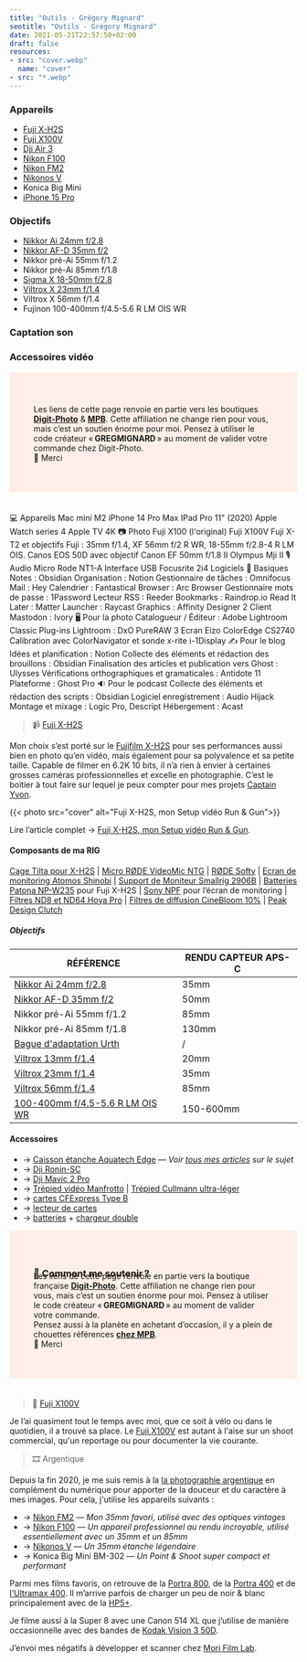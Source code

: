 ```yaml
---
title: "Outils - Grégory Mignard"
seotitle: "Outils - Grégory Mignard"
date: 2021-05-21T22:57:50+02:00
draft: false
resources:
- src: "cover.webp"
  name: "cover"
- src: "*.webp"
---
```


### Appareils

- [Fuji X-H2S](https://gregorymignard.com/setup-video-fuji-xh2s/)
- [Fuji X100V](https://gregorymignard.com/fujifilm-x100v/)
- [Dji Air 3](https://dp.gt/a/s0jvpf19d)
- [Nikon F100](https://gregorymignard.com/le-maroc-avec-un-nikon-f100/)
- [Nikon FM2](https://gregorymignard.com/nikon-fm2/)
- [Nikonos V](https://gregorymignard.com/nikonos-v/)
- Konica Big Mini
- [iPhone 15 Pro](https://gregorymignard.com/recette-photographie-iphone/)

### Objectifs

- [Nikkor Ai 24mm f/2.8](https://prf.hn/l/RlyeLMp)
- [Nikkor AF-D 35mm f/2](https://prf.hn/l/Oqn0enN)
- Nikkor pré-Ai 55mm f/1.2
- Nikkor pré-Ai 85mm f/1.8
- [Sigma X 18-50mm f/2.8](https://dp.gt/a/mmfzseo04)
- [Viltrox X 23mm f/1.4](https://dp.gt/a/0zn0zsco)
- Viltrox X 56mm f/1.4
- Fujinon 100-400mm f/4.5-5.6 R LM OIS WR

### Captation son

### Accessoires vidéo



<div style="max-width: 57rem!important;margin: auto;margin-bottom: 35px;background-color: #ffefe6;padding:42px; text-align:left;">
     <p style="margin-bottom: 10px;">
     Les liens de cette page renvoie en partie vers les boutiques <a href="https://dp.gt/a/hwciruzn7" target="_blank"><B>Digit-Photo</B></a> & <a href="https://prf.hn/l/p3qB2P5" target="_blank"><B>MPB</B></a>. Cette affiliation ne change rien pour vous, mais c’est un soutien énorme pour moi. Pensez à utiliser le code créateur « <B>GREGMIGNARD</B> » au moment de valider votre commande chez Digit-Photo.</br>
     🙏 Merci</p>
</div>


💻 Appareils
Mac mini M2
iPhone 14 Pro Max
IPad Pro 11" (2020)
Apple Watch series 4
Apple TV 4K
📷 Photo
Fuji X100 (l'original)
Fuji X100V
Fuji X-T2 et objectifs Fuji : 35mm f/1.4, XF 56mm f/2 R WR, 18-55mm f/2.8-4 R LM OIS.
Canos EOS 50D avec objectif Canon EF 50mm f/1.8 II
Olympus Mji II
🎙️ Audio
Micro Rode NT1-A
Interface USB Focusrite 2i4
Logiciels
📆 Basiques
Notes : Obsidian
Organisation : Notion
Gestionnaire de tâches : Omnifocus
Mail : Hey
Calendrier : Fantastical
Browser : Arc Browser
Gestionnaire mots de passe : 1Password
Lecteur RSS : Reeder
Bookmarks : Raindrop.io
Read It Later : Matter
Launcher : Raycast
Graphics : Affinity Designer 2
Client Mastodon : Ivory
🖥️ Pour la photo
Catalogueur / Éditeur : Adobe Lightroom Classic
Plug-ins Lightroom : DxO PureRAW 3
Ecran Eizo ColorEdge CS2740
Calibration avec ColorNavigator et sonde x-rite i-1Display
✍️ Pour le blog
Idées et planification : Notion
Collecte des éléments et rédaction des brouillons : Obsidian
Finalisation des articles et publication vers Ghost : Ulysses
Vérifications orthographiques et gramaticales : Antidote 11
Plateforme : Ghost Pro
🔉 Pour le podcast
Collecte des éléments et rédaction des scripts : Obsidian
Logiciel enregistrement : Audio Hijack
Montage et mixage : Logic Pro, Descript
Hébergement : Acast


> 📹 [Fuji X-H2S](https://dp.gt/a/uj7xo7k6e)

Mon choix s’est porté sur le [Fujifilm X-H2S](https://dp.gt/a/uj7xo7k6e) pour ses performances aussi bien en photo qu’en vidéo, mais également pour sa polyvalence et sa petite taille. Capable de filmer en 6.2K 10 bits, il n’a rien à envier à certaines grosses caméras professionnelles et excelle en photographie. C’est le boitier à tout faire sur lequel je peux compter pour mes projets [Captain Yvon](https://captainyvon.fr/).  

{{< photo src="cover" alt="Fuji X-H2S, mon Setup vidéo Run & Gun">}}

Lire l’article complet → [Fuji X-H2S, mon Setup vidéo Run & Gun](https://gregorymignard.com/setup-video-fuji-xh2s/).

#### Composants de ma RIG

[Cage Tilta pour X-H2S](https://dp.gt/a/phnyrcpqq) | [Micro RØDE VideoMic NTG](https://www.digit-photo.com/RODE-Microphone-VideoMic-NTG-Noir-rRODER100315.html?dpa_id=23) | [RØDE Softy](https://www.digit-photo.com/RODE-Protection-Micro-Anti-Vent-rRODER100317.html?dpa_id=23) | [Ecran de monitoring Atomos Shinobi](https://dp.gt/a/7n0j568xm) | [Support de Moniteur Smallrig 2906B](https://amzn.to/3SogqU9) | [Batteries Patona NP-W235](https://dp.gt/a/hmnzg0v8s) pour Fuji X-H2S | [Sony NPF](https://www.digit-photo.com/PATONA-Batterie-Sony-NP-F970-rPATONA1207.html?dpa_id=23) pour l’écran de monitoring | [Filtres ND8 et ND64 Hoya Pro](https://www.digit-photo.com/Filtres-vissants-aFA0032/Hoya/+choixMarque-821%7C?dpa_id=23) | [Filtres de diffusion CineBloom 10%](https://www.shopmoment.com/filters/diffusion-filters) | [Peak Design Clutch](https://dp.gt/a/dy0zci12s)

##### Objectifs

| **RÉFÉRENCE**               | **RENDU CAPTEUR APS-C**  |
|-----------------------------|--------------------------|
| [Nikkor Ai 24mm f/2.8](https://prf.hn/l/RlyeLMp)| 35mm |
| [Nikkor AF-D 35mm f/2](https://prf.hn/l/Oqn0enN)| 50mm |
| Nikkor pré-Ai 55mm f/1.2    | 85mm                     |
| Nikkor pré-Ai 85mm f/1.8    | 130mm                    |
| [Bague d'adaptation Urth](https://amzn.to/3mkLS8j) | / |
| [Viltrox 13mm f/1.4](https://dp.gt/a/awcenxpfa) | 20mm |
| [Viltrox 23mm f/1.4](https://dp.gt/a/ltkoiotjf) | 35mm |
| [Viltrox 56mm f/1.4](https://dp.gt/a/ceshwbro)  | 85mm |
| [100-400mm f/4.5-5.6 R LM OIS WR](https://www.digit-photo.com/FUJI-XF-100-400mm-f-4-5-5-6-R-LM-OIS-WR-Noir-rFUJI16501109.html?dpa_id=23)  | 150-600mm |

#### Accessoires

* → [Caisson étanche Aquatech Edge](https://fr.eu.aquatech.net/collections/edge-boîtiers-d%27eau/inspirants/edge-boîtier-d%27eau-pro-pour-fujifilm-x-h2s) — *Voir [tous mes articles](https://gregorymignard.com/watershot/) sur le sujet*
* → [Dji Ronin-SC](https://amzn.to/3ipLxwX)
* → [Dji Mavic 2 Pro](https://www.digit-photo.com/DJI-Drone-Mavic-2-Pro-rDJIMAVIC2PRO.html?dpa_id=23)
* → [Trépied vidéo Manfrotto](https://www.digit-photo.com/MANFROTTO-MVK502AM-1-Kit-Video-Rotule-502-rMANFROTTOMVK502AM1.html?dpa_id=23) | [Trépied Cullmann ultra-léger](https://www.digit-photo.com/CULLMANN-56815-Trepied-de-Voyage-Carvao-816-TC-Carbone-Noir-rCULLC56815.html?dpa_id=23)
* → [cartes CFExpress Type B](https://dp.gt/a/vlfoh7ba)
* → [lecteur de cartes](https://www.digit-photo.com/Lecteurs-de-cartes-memoire-aFA0052/Lecteur%2520de%2520carte%2520cfexpress/?dpa_id=23)
* → [batteries](https://dp.gt/a/hmnzg0v8s) + [chargeur double](https://dp.gt/a/n2yvu85f9)

<div style="max-width: 57rem!important;margin: auto;margin-bottom: 35px;background-color: #ffefe6;padding:42px; text-align:left;">

<h3 style="margin-bottom: -45px;">💸 Comment me soutenir ?</h3>
      </br>
      <p style="margin-bottom: 10px;">
     Les liens de cette page renvoie en partie vers la boutique française <a href="https://dp.gt/a/hwciruzn7" target="_blank"><B>Digit-Photo</B></a>. Cette affiliation ne change rien pour vous, mais c’est un soutien énorme pour moi. Pensez à utiliser le code créateur « <B>GREGMIGNARD</B> » au moment de valider votre commande.</br>
     Pensez aussi à la planète en achetant d’occasion, il y a plein de chouettes références <a href="https://prf.hn/l/p3qB2P5" target="_blank"><B>chez MPB</B></a>.</br> 🙏 Merci</p>
</div>

> 📸 [Fuji X100V](https://prf.hn/l/w9g1Nwn)

Je l’ai quasiment tout le temps avec moi, que ce soit à vélo ou dans le quotidien, il a trouvé sa place. Le [Fuji X100V](https://prf.hn/l/w9g1Nwn) est autant à l'aise sur un shoot commercial, qu'un reportage ou pour documenter la vie courante.

> 🎞 Argentique

Depuis la fin 2020, je me suis remis à la [la photographie argentique](https://gregorymignard.com/analog/) en complément du numérique pour apporter de la douceur et du caractère à mes images. Pour cela, j'utilise les appareils suivants :

* → [Nikon FM2](https://gregorymignard.com/nikon-fm2/) — *Mon 35mm favori, utilisé avec des optiques vintages*
* → [Nikon F100](https://gregorymignard.com/le-maroc-avec-un-nikon-f100/) — *Un appareil professionnel au rendu incroyable, utilisé essentiellement avec un 35mm et un 85mm*
* → [Nikonos V](https://gregorymignard.com/nikonos-v/) — *Un 35mm étanche légendaire*
* → Konica Big Mini BM-302 — *Un Point & Shoot super compact et performant*

Parmi mes films favoris, on retrouve de la [Portra 800](https://www.digit-photo.com/KODAK-Portra-800asa-135-36Poses-rFPNK1451855.html?dpa_id=23), de la [Portra 400](https://www.digit-photo.com/KODAK-Portra-400-135-36-Poses-X5-rKFILM386.html?dpa_id=23) et de [l'Ultramax 400](https://www.digit-photo.com/KODAK-Ultramax-400-135-36-Poses-X3-rKODAK41024389.html?dpa_id=23). Il m’arrive parfois de charger un peu de noir & blanc principalement avec de la [HP5+](https://www.digit-photo.com/ILFORD-HP5-135-400asa-36-Poses-rFNBI1574577.html?dpa_id=23).

Je filme aussi à la Super 8 avec une Canon 514 XL que j’utilise de manière occasionnelle avec des bandes de [Kodak Vision 3 50D](https://www.digit-photo.com/KODAK-Film-Vision3-50D-8mm-pour-Camera-Super-8-rKODAKKS850D.html?dpa_id=23).

J’envoi mes négatifs à développer et scanner chez [Mori Film Lab](https://morifilmlab.com/).
